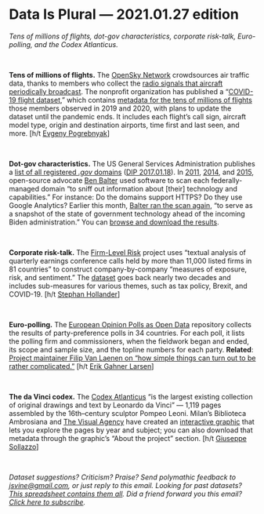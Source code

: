 Data Is Plural — 2021.01.27 edition
===================================

*Tens of millions of flights, dot-gov characteristics, corporate risk-talk, Euro-polling, and the Codex Atlanticus.*

&nbsp;

**Tens of millions of flights.** The [OpenSky Network](https://opensky-network.org) crowdsources air traffic data, thanks to members who collect the [radio signals that aircraft periodically broadcast](https://en.wikipedia.org/wiki/Automatic_Dependent_Surveillance%E2%80%93Broadcast). The nonprofit organization has published a “[COVID-19 flight dataset](https://opensky-network.org/community/blog/item/6-opensky-covid-19-flight-dataset),” which contains [metadata for the tens of millions of flights](https://zenodo.org/record/4419082) those members observed in 2019 and 2020, with plans to update the dataset until the pandemic ends. It includes each flight’s call sign, aircraft model type, origin and destination airports, time first and last seen, and more. [h/t [Evgeny Pogrebnyak](https://twitter.com/PogrebnyakE/status/1347978426322460674)]

&nbsp;

**Dot-gov characteristics.** The US General Services Administration publishes a [list of all registered *.gov* domains](https://github.com/GSA/data/tree/master/dotgov-domains) ([DIP 2017.01.18](https://tinyletter.com/data-is-plural/letters/data-is-plural-2017-01-18-edition)). In [2011](https://ben.balter.com/2011/09/07/analysis-of-federal-executive-domains/), [2014](https://ben.balter.com/2014/07/07/analysis-of-federal-executive-domains-part-deux/), and [2015](https://ben.balter.com/2015/05/11/third-analysis-of-federal-executive-dotgovs/), open-source advocate [Ben Balter](https://ben.balter.com/about/) used software to scan each federally-managed domain “to sniff out information about [their] technology and capabilities.” For instance: Do the domains support HTTPS? Do they use Google Analytics? Earlier this month, [Balter ran the scan again](https://ben.balter.com/2021/01/11/analysis-of-federal-dotgov-domains-pre-biden-edition/), “to serve as a snapshot of the state of government technology ahead of the incoming Biden administration.” You can [browse and download the results](https://ben.balter.com/2021-analysis-of-federal-dotgov-domains/).

&nbsp;

**Corporate risk-talk.** The [Firm-Level Risk](https://www.firmlevelrisk.com/) project uses “textual analysis of quarterly earnings conference calls held by more than 11,000 listed firms in 81 countries” to construct company-by-company “measures of exposure, risk, and sentiment.” The [dataset](https://www.firmlevelrisk.com/download) goes back nearly two decades and includes sub-measures for various themes, such as tax policy, Brexit, and COVID-19. [h/t [Stephan Hollander](https://twitter.com/StephanHollan)]

&nbsp;

**Euro-polling.** The [European Opinion Polls as Open Data](https://github.com/filipvanlaenen/eopaod) repository collects the results of party-preference polls in 34 countries. For each poll, it lists the polling firm and commissioners, when the fieldwork began and ended, its scope and sample size, and the topline numbers for each party. **Related**: [Project maintainer Filip Van Laenen on “how simple things can turn out to be rather complicated.”](https://medium.com/grensesnittet/how-simple-things-quickly-become-complicated-in-software-development-9cf52233226d) [h/t [Erik Gahner Larsen](https://github.com/erikgahner/PolData/commit/c0f0764f9c5b8b429ba71d9ce773967e8c849325)]

&nbsp;

**The da Vinci codex.** The [Codex Atlanticus](https://en.wikipedia.org/wiki/Codex_Atlanticus) “is the largest existing collection of original drawings and text by Leonardo da Vinci” — 1,119 pages assembled by the 16th–century sculptor Pompeo Leoni. Milan’s Biblioteca Ambrosiana and [The Visual Agency](https://thevisualagency.com/about/) have created an [interactive graphic](https://codex-atlanticus.it/) that lets you explore the pages by year and subject; you can also download that metadata through the graphic’s “About the project” section. [h/t [Giuseppe Sollazzo](https://mailchi.mp/817fc600d094/preview-222-in-other-news-4724814)]

&nbsp;

*Dataset suggestions? Criticism? Praise? Send polymathic feedback to jsvine@gmail.com, or just reply to this email. Looking for past datasets? [This spreadsheet contains them all](https://docs.google.com/spreadsheets/d/1wZhPLMCHKJvwOkP4juclhjFgqIY8fQFMemwKL2c64vk). Did a friend forward you this email? [Click here to subscribe](https://tinyletter.com/data-is-plural).*